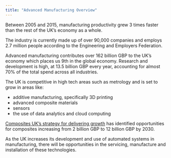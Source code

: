 ```yaml
---
title: "Advanced Manufacturing Overview"
---
```


Between 2005 and 2015, manufacturing productivity grew 3 times faster than the rest of the UK’s economy as a whole.

The industry is currently made up of over 90,000 companies and employs 2.7 million people according to the Engineering and Employers Federation.

Advanced manufacturing contributes over 162 billion GBP to the UK’s economy which places us 9th in the global economy. Research and development is high, at 13.5 billion GBP every year, accounting for almost 70% of the total spend across all industries.

The UK is competitive in high tech areas such as metrology and is set to grow in areas like:

- additive manufacturing, specifically 3D printing
- advanced composite materials
- sensors
- the use of data analytics and cloud computing

[Composites UK’s strategy for delivering growth](https://compositesuk.co.uk/system/files/documents/Strategy%20final%20version_1.pdf) has identified opportunities for composites increasing from 2 billion GBP to 12 billion GBP by 2030.

As the UK increases its development and use of automated systems in manufacturing, there will be opportunities in the servicing, manufacture and installation of these technologies.
